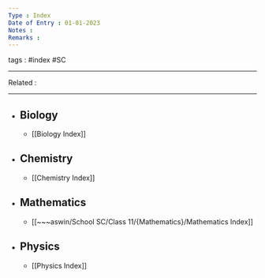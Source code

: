 ```yaml
---
Type : Index
Date of Entry : 01-01-2023
Notes : 
Remarks :  
---
```

 tags :  #index #SC 
 
---
Related :  

---

- ## Biology
	- [[Biology Index]]
- ## Chemistry
	- [[Chemistry Index]]
- ## Mathematics 
	- [[~~~aswin/School SC/Class 11/{Mathematics}/Mathematics Index]]
- ## Physics
	- [[Physics Index]]